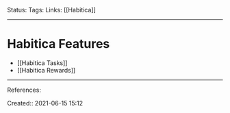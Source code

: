 Status:
Tags: 
Links: [[Habitica]]
___
# Habitica Features
- [[Habitica Tasks]]
- [[Habitica Rewards]]
___
References:

Created:: 2021-06-15 15:12